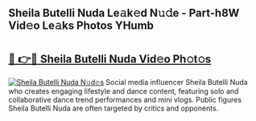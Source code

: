 ## Sheila Butelli Nuda Le𝚊k𝚎d N𝚞𝚍e - Part-h8W Vid𝚎o Le𝚊ks Photos YHumb

# <h2><a href="http://fbfg4k.evod.top/?m=Sheila+Butelli+Nuda">🔗 👉🔴 Sheila Butelli Nuda Vid𝚎o Ph𝚘t𝚘s</a></h2>

[![Sheila Butelli Nuda N𝚞d𝚎s](https://i.imgur.com/8V9OHl7.gif)](http://fbfg4k.evod.top/?m=Sheila+Butelli+Nuda)
Social media influencer Sheila Butelli Nuda who creates engaging lifestyle and dance content, featuring solo and collaborative dance trend performances and mini vlogs. Public figures Sheila Butelli Nuda are often targeted by critics and opponents. 
